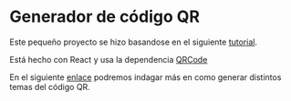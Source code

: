 # Generador de código QR

Este pequeño proyecto se hizo basandose en el siguiente [tutorial](https://hackernoon.com/how-to-build-a-qr-code-generator-in-react).

Está hecho con React y usa la dependencia [QRCode](https://www.npmjs.com/package/qrcode.react)

En el siguiente [enlace](https://zpao.github.io/qrcode.react/) podremos indagar más en como generar distintos temas del código QR.